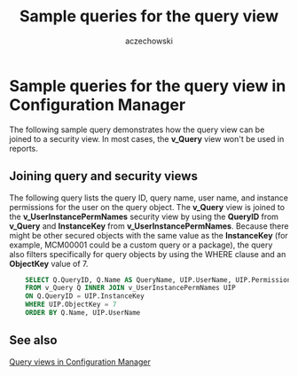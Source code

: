 ﻿---
title: Sample queries for the query view
titleSuffix: Configuration Manager
description: Sample queries that show how the query view can be joined to a security view.
ms.date: 04/30/2019
ms.prod: configuration-manager
ms.technology: configmgr-other
ms.topic: conceptual


ms.assetid: f03a4839-c731-44c3-99e7-fffc4885cae9
author: aczechowski
ms.author: aaroncz
manager: dougeby
---

# Sample queries for the query view in Configuration Manager

The following sample query demonstrates how the query view can be joined to a security view. In most cases, the **v_Query** view won't be used in reports.

## Joining query and security views

The following query lists the query ID, query name, user name, and instance permissions for the user on the query object. The **v_Query** view is joined to the **v_UserInstancePermNames** security view by using the **QueryID** from **v_Query** and **InstanceKey** from **v_UserInstancePermNames**. Because there might be other secured objects with the same value as the **InstanceKey** (for example, MCM00001 could be a custom query or a package), the query also filters specifically for query objects by using the WHERE clause and an **ObjectKey** value of 7.

```sql
    SELECT Q.QueryID, Q.Name AS QueryName, UIP.UserName, UIP.PermissionName 
    FROM v_Query Q INNER JOIN v_UserInstancePermNames UIP 
    ON Q.QueryID = UIP.InstanceKey 
    WHERE UIP.ObjectKey = 7 
    ORDER BY Q.Name, UIP.UserName 
```

## See also

[Query views in Configuration Manager](query-views-configuration-manager.md)